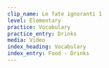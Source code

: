 ```yaml
---
clip_name: Le fate ignoranti 1
level: Elementary
practice: Vocabulary
practice_entry: Drinks
media: Video
index_heading: Vocabulary
index_entry: Food - Drinks
---
```

